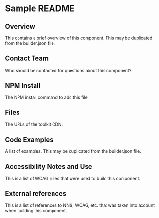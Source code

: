 # Sample README

## Overview

This contains a brief overview of this component. This may be duplicated from the builder.json file.

## Contact Team

Who should be contacted for questions about this component? 

## NPM Install

The NPM install command to add this file. 

## Files

The URLs of the toolkit CDN. 

## Code Examples

A list of examples. This may be duplicated from the builder.json file.

## Accessibility Notes and Use

This is a list of WCAG rules that were used to build this component. 

## External references

This is a list of references to NNG, WCAG, etc. that was taken into account when building this component. 

